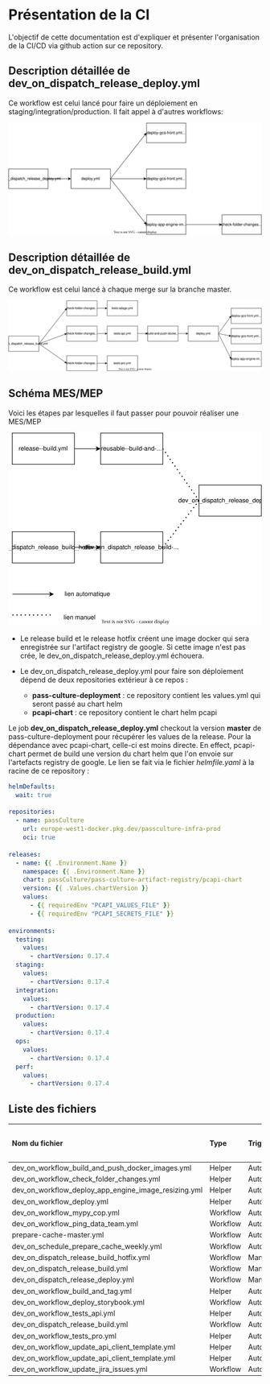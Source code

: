 Présentation de la CI
=====================

L'objectif de cette documentation est d'expliquer et présenter l'organisation de la CI/CD via github action sur ce repository.


Description détaillée de dev_on_dispatch_release_deploy.yml
--------------------------------------------

Ce workflow est celui lancé pour faire un déploiement en staging/integration/production. Il fait appel à d'autres workflows:

![schéma release deploy](./img/release-deploy.drawio.svg)

Description détaillée de dev_on_dispatch_release_build.yml
---------------------------------------

Ce workflow est celui lancé à chaque merge sur la branche master.

![schéma test main](./img/test-main.drawio.svg)

Schéma MES/MEP
--------------

Voici les étapes par lesquelles il faut passer pour pouvoir réaliser une MES/MEP


![schéma MES - MEP](./img/MES-MEP.drawio.svg)


* Le release build et le release hotfix créent une image docker qui sera enregistrée sur l'artifact registry de google. Si cette image n'est pas crée, le dev_on_dispatch_release_deploy.yml échouera.

* Le dev_on_dispatch_release_deploy.yml pour faire son déploiement dépend de deux repositories extérieur à ce repos :
  * **pass-culture-deployment** : ce repository contient les values.yml qui seront passé au chart helm
  * **pcapi-chart** : ce repository contient le chart helm pcapi

Le job **dev_on_dispatch_release_deploy.yml** checkout la version **master** de pass-culture-deployment pour récupérer les values de la release. Pour la dépendance avec pcapi-chart, celle-ci est moins directe. En effect, pcapi-chart permet de build une version du chart helm que l'on envoie sur l'artefacts registry de google. Le lien se fait via le fichier *helmfile.yaml* à la racine de ce repository :

```yaml
helmDefaults:
  wait: true

repositories:
  - name: passCulture
    url: europe-west1-docker.pkg.dev/passculture-infra-prod
    oci: true

releases:
  - name: {{ .Environment.Name }}
    namespace: {{ .Environment.Name }}
    chart: passCulture/pass-culture-artifact-registry/pcapi-chart
    version: {{ .Values.chartVersion }}
    values:
      - {{ requiredEnv "PCAPI_VALUES_FILE" }}
      - {{ requiredEnv "PCAPI_SECRETS_FILE" }}

environments:
  testing:
    values:
      - chartVersion: 0.17.4
  staging:
    values:
      - chartVersion: 0.17.4
  integration:
    values:
      - chartVersion: 0.17.4
  production:
    values:
      - chartVersion: 0.17.4
  ops:
    values:
      - chartVersion: 0.17.4
  perf:
    values:
      - chartVersion: 0.17.4
```

Liste des fichiers
------------------

| Nom du fichier                        | Type     | Trigger       | Liens vers les runs                                                                                   |
|:--------------------------------------|:---------|:--------------|:------------------------------------------------------------------------------------------------------|
| dev_on_workflow_build_and_push_docker_images.yml      | Helper   | Automatically |                                                                                                       |
| dev_on_workflow_check_folder_changes.yml              | Helper   | Automatically |                                                                                                       |
| dev_on_workflow_deploy_app_engine_image_resizing.yml | Helper   | Automatically |                                                                                                       |
| dev_on_workflow_deploy.yml                            | Helper   | Automatically |                                                                                                       |
| dev_on_workflow_mypy_cop.yml                          | Workflow | Automatically | [runs](https://github.com/pass-culture/pass-culture-main/actions/workflows/dev_on_workflow_mypy_cop.yml)              |
| dev_on_workflow_ping_data_team.yml                    | Workflow | Automatically | [runs](https://github.com/pass-culture/pass-culture-main/actions/workflows/dev_on_workflow_ping_data_team.yml)        |
| prepare-cache-master.yml              | Workflow | Automatically | [runs](https://github.com/pass-culture/pass-culture-main/actions/workflows/prepare-cache-master.yml)  |
| dev_on_schedule_prepare_cache_weekly.yml              | Workflow | Automatically | [runs](https://github.com/pass-culture/pass-culture-main/actions/workflows/dev_on_schedule_prepare_cache_weekly.yml)  |
| dev_on_dispatch_release_build_hotfix.yml             | Workflow | Manually      | [runs](https://github.com/pass-culture/pass-culture-main/actions/workflows/dev_on_dispatch_release_build_hotfix.yml) |
| dev_on_dispatch_release_build.yml                    | Workflow | Manually      | [runs](https://github.com/pass-culture/pass-culture-main/actions/workflows/dev_on_dispatch_release_build.yml)        |
| dev_on_dispatch_release_deploy.yml                   | Workflow | Manually      | [runs](https://github.com/pass-culture/pass-culture-main/actions/workflows/dev_on_dispatch_release_deploy.yml)       |
| dev_on_workflow_build_and_tag.yml           | Helper   | Automatically |                                                                                                       |
| dev_on_workflow_deploy_storybook.yml                         | Workflow | Automatically | [runs](https://github.com/pass-culture/pass-culture-main/actions/workflows/dev_on_workflow_deploy_storybook.yml)             |
| dev_on_workflow_tests_api.yml                         | Helper   | Automatically |                                                                                                       |
| dev_on_dispatch_release_build.yml                        | Workflow | Automatically | [runs](https://github.com/pass-culture/pass-culture-main/actions/workflows/dev_on_dispatch_release_build.yml)            |
| dev_on_workflow_tests_pro.yml                         | Helper   | Automatically |                                                                                                       |
| dev_on_workflow_update_api_client_template.yml        | Helper   | Automatically |                                                                                                       |
| dev_on_workflow_update_api_client_template.yml        | Helper   | Automatically |                                                                                                       |
| dev_on_workflow_update_jira_issues.yml                | Workflow | Automatically | [runs](https://github.com/pass-culture/pass-culture-main/actions/workflows/dev_on_workflow_update_jira_issues.yml)    |
